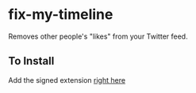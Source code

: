 # fix-my-timeline
Removes other people's "likes" from your Twitter feed.

## To Install

Add the signed extension [right here](https://addons.mozilla.org/firefox/downloads/file/3646042/twitter_fixer-1.0-fx.xpi)
